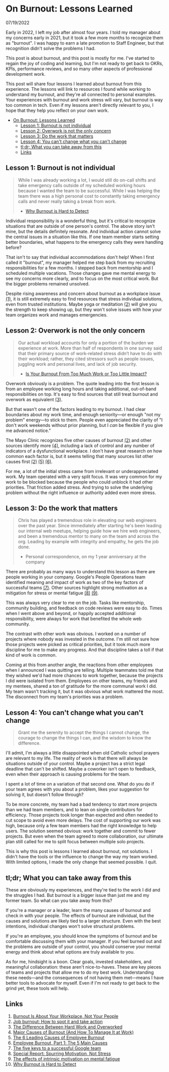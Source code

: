 # On Burnout: Lessons Learned

07/19/2022

Early in 2022, I left my job after almost four years. I told my manager about my
concerns early in 2021, but it took a few more months to recognize them as
"burnout". I was happy to earn a late promotion to Staff Engineer, but that
recognition didn't solve the problems I had.

This post is about burnout, and this post is mostly for me. I've started to 
regain the joy of coding and learning, but I'm not ready to get back to OKRs,
KPIs, performance reviews, and so many other aspects of professional development
work.

This post will share four lessons I learned about burnout from this experience. 
The lessons will link to resources I found while working to understand my burnout,
and they're all connected to personal examples. Your experiences with burnout 
and work stress will vary, but burnout is way too common in tech. Even if my lessons
aren't directly relevant to you, I hope that they help you reflect on your own
work.

- [On Burnout: Lessons Learned](#on-burnout-lessons-learned)
  - [Lesson 1: Burnout is not individual](#lesson-1-burnout-is-not-individual)
  - [Lesson 2: Overwork is not the only concern](#lesson-2-overwork-is-not-the-only-concern)
  - [Lesson 3: Do the work that matters](#lesson-3-do-the-work-that-matters)
  - [Lesson 4: You can't change what you can't change](#lesson-4-you-cant-change-what-you-cant-change)
  - [tl;dr; What you can take away from this](#tldr-what-you-can-take-away-from-this)
  - [Links](#links)

## Lesson 1: Burnout is not individual

> While I was already working a lot, I would still do on-call shifts and take
> emergency calls outside of my scheduled working hours because I wanted the
> team to be successful. While I was helping the team there was a high personal
> cost to constantly taking emergency calls and never really taking a break from
> work.
>
> - [Why Burnout is Hard to Detect](https://doordash.engineering/2021/09/02/why-burnout-is-hard-to-detect/)

Individual responsibility is a wonderful thing, but it's critical to recognize
situations that are outside of one person's control. The above story isn't mine,
but the details definitely resonate. And individual action cannot solve the
central issues in a situation like this. If one team member starts setting
better boundaries, what happens to the emergency calls they were handling
before?

That isn't to say that individual accommodations don't help! When I first called
it "burnout", my manager helped me step back from my recruiting responsibilities
for a few months. I stepped back from mentorship and I scheduled multiple
vacations. Those changes gave me mental energy to see my concerns more clearly,
and to focus on the most critical work. But the bigger problems remained
unsolved.

Despite rising awareness and concern about burnout as a workplace issue [(1)][1],
it is still extremely easy to find resources that stress individual solutions,
even from trusted institutions. Maybe yoga or meditation [(2)][2] will give you
the strength to keep showing up, but they won't solve issues with how your team
organizes work and manages emergencies.

## Lesson 2: Overwork is not the only concern

> Our actual workload accounts for only a portion of the burden we experience at
> work. More than half of respondents in one survey said that their primary
> source of work-related stress didn’t have to do with their workload; rather,
> they cited stressors such as people issues, juggling work and personal lives,
> and lack of job security.
>
> - [Is Your Burnout From Too Much Work or Too Little Impact?](https://hbr.org/2021/12/is-your-burnout-from-too-much-work-or-too-little-impact)

Overwork obviously is a problem. The quote leading into the first lesson is from
an employee working long hours and taking additional, out-of-band responsibilities
on top. It's easy to find sources that still treat burnout and overwork as
equivalent [(3)][3].

But that wasn't one of the factors leading to my burnout. I had clear boundaries
about my work time, and enough seniority—or enough "not my problem" energy—to
stick to them. People even appreciated the clarity of "I don't work weekends
without prior planning, but I _can_ be flexible if you give me advanced notice."

The Mayo Clinic recognizes five other causes of burnout [(2)][2] and other
sources identify more [(4)][4], including a lack of control and any number of
indicators of a dysfunctional workplace. I don't have great research on how
common each factor is, but it seems telling that many sources list other
causes first [(2)][2] [(5)][5] [(6)][6].

For me, a lot of the initial stress
came from irrelevant or underappreciated work. My team operated with a
very split focus. It was very common for my work to be blocked because the people
who could unblock it had other priorities. That friction added stress. And
trying to solve the underlying problem without the right influence or authority
added even more stress.

## Lesson 3: Do the work that matters

> Chris has played a tremendous role in elevating our web engineers over the
> past year. Since immediately after starting he's been leading our internal
> web meetups, helping guide how we hire web engineers, and been a tremendous
> mentor to many on the team and across the org. Leading by example with
> integrity and empathy, he gets the job done.
>
> - Personal correspondence, on my 1 year anniversary at the company

There are probably as many ways to understand this lesson as there are people
working in your company. Google's People Operations team identified meaning and
impact of work as two of the key factors of successful teams [(7)][7]. Other
sources highlight strong motivation as a mitigation for stress or mental
fatigue [(8)][8] [(9)][9].

This was always very clear to me on the job. Tasks like mentorship, community
building, and feedback on code reviews were easy to do. Times when I went
above and beyond, or happily accepted additional responsibility, were always for
work that benefited the whole web community.

The contrast with other work was obvious. I worked on a number of projects
where nobody was invested in the outcome. I'm still not sure how those projects
were picked as critical priorities, but it took much more discipline for me
to make any progress. And that discipline takes a toll if that kind of work is
common.

Coming at this from another angle, the reactions from other employees when I
announced I was quitting are telling. Multiple teammates told me that they
wished we'd had more chances to work together, because the projects I did were
isolated from them. Employees on other teams, my friends and my mentees, shared
a ton of gratitude for the more communal work I did. My team wasn't tracking it,
but it was obvious what work mattered the most. The disconnect from my team's
priorities was a problem.

## Lesson 4: You can't change what you can't change

> Grant me the serenity to accept the things I cannot change, the courage to
> change the things I can, and the wisdom to know the difference.

I'll admit, I'm always a little disappointed when old Catholic school prayers
are relevant to my life. The reality of work is that there will always be
situations outside of your control. Maybe a project has a strict legal deadline
that can't be shifted. Maybe a coworker isn't open to feedback, even when their
approach is causing problems for the team.

I spent a lot of time on a variation of that second one. What do
you do if your team agrees with you about a problem, likes your suggestion for
solving it, but doesn't follow through?

To be more concrete, my team had a bad tendency to start more projects than
we had team members, and to lean on single contributors for efficiency.
Those projects took longer than expected and often needed to cut scope to avoid
even more delays. The cost of supporting our work was high, because only a few 
team members had the right knowledge to help users.
The solution seemed obvious: work together and commit to fewer projects.
But even when the team agreed to more collaboration, our ultimate plan
still called for me to split focus between multiple solo projects.

This is why this post is lessons I learned about burnout, not solutions. I didn't
have the tools or the influence to change the way my team worked. With limited
options, I made the only change that seemed possible. I quit.

## tl;dr; What you can take away from this

These are obviously my experiences, and they're tied to the work I did and the
struggles I had. But burnout is a bigger issue than just me and my
former team. So what can you take away from this?

If you're a manager or a leader, learn the many causes of burnout and check in
with your people. The effects of burnout are individual, but the causes and
solutions are likely tied to a larger structure. Even with the best intentions,
individual changes won't solve structural problems.

If you're an employee, you should know the symptoms of burnout and be comfortable
discussing them with your manager. If you feel burned out and the problems
are outside of your control, you should conserve your mental energy and think
about what options are truly available to you.

As for me, hindsight is a boon. Clear goals, invested stakeholders, and meaningful
collaboration: these aren't nice-to-haves. These are key pieces of teams and
projects that allow me to do my best work. Understanding these needs—and the
consequences of not having them met—means I have better tools to advocate for
myself. Even if I'm not ready to get back to the grind yet, these tools will help.

## Links

1. [Burnout Is About Your Workplace, Not Your People][1]
2. [Job burnout: How to spot it and take action][2]
3. [The Difference Between Hard Work and Overworked][3]
4. [Major Causes of Burnout (And How To Manage It at Work)][4]
5. [The 6 Leading Causes of Employee Burnout][5]
6. [Employee Burnout, Part 1: The 5 Main Causes][6]
7. [The five keys to a successful Google team][7]
8. [Special Report: Spurring Motivation, Not Stress][8]
9. [The effects of intrinsic motivation on mental fatigue][9]
10. [Why Burnout is Hard to Detect](https://doordash.engineering/2021/09/02/why-burnout-is-hard-to-detect/)

[1]: https://hbr.org/2019/12/burnout-is-about-your-workplace-not-your-people 'Burnout Is About Your Workplace, Not Your People'
[2]: https://www.mayoclinic.org/healthy-lifestyle/adult-health/in-depth/burnout/art-20046642 'Job burnout: How to spot it and take action'
[3]: https://www.pridestaff.com/blog/hard-work-or-overworked/ 'The Difference Between Hard Work and Overworked'
[4]: https://www.indeed.com/career-advice/career-development/causes-of-burnout 'Major Causes of Burnout (And How To Manage It at Work)'
[5]: https://www.mywellbeingindex.org/blog/the-6-leading-causes-of-employee-burnout 'The 6 Leading Causes of Employee Burnout'
[6]: https://www.gallup.com/workplace/237059/employee-burnout-part-main-causes.aspx 'Employee Burnout, Part 1: The 5 Main Causes'
[7]: https://rework.withgoogle.com/blog/five-keys-to-a-successful-google-team/ 'The five keys to a successful Google team'
[8]: https://www.kornferry.com/institute/motivation-stress-innovation 'Special Report: Spurring Motivation, Not Stress'
[9]: https://journals.plos.org/plosone/article?id=10.1371/journal.pone.0243754 'The effects of intrinsic motivation on mental fatigue'
